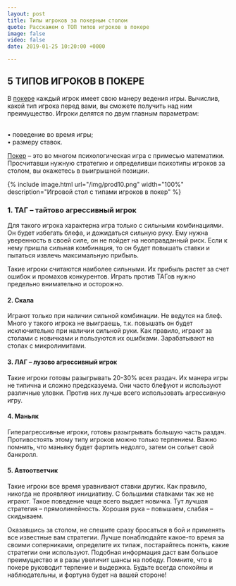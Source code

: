 ```yaml
---
layout: post
title: Типы игроков за покерным столом
quote: Расскажем о ТОП типов игроков в покере
image: false
video: false
date: 2019-01-25 10:20:00 +0000

---
```

## 5 ТИПОВ ИГРОКОВ В ПОКЕРЕ

В [покере](https://cafe-inbet.cc/game/onetouch-russianpoker "Poker") каждый игрок имеет свою манеру ведения игры. Вычислив, какой тип игрока перед вами, вы сможете получить над ним преимущество. Игроки делятся по двум главным параметрам:

<br>• поведение во время игры;
<br>• размеру ставок.

[Покер](https://www.britannica.com/topic/poker-card-game "Poker") – это во многом психологическая игра с примесью математики. Просчитавши нужную стратегию и определивши психотипы игроков за столом, вы окажетесь в выигрышной позиции.

{% include image.html url="/img/prod10.png" width="100%" description="Игровой стол с типами игроков в покер" %}

### 1. ТАГ – тайтово агрессивный игрок

Для такого игрока характерна игра только с сильными комбинациями. Он будет избегать блефа, и дожидаться сильную руку. Ему нужна уверенность в своей силе, он не пойдет на неоправданный риск. Если к нему пришла сильная комбинация, то он будет повышать ставки и пытаться извлечь максимальную прибыль.

Такие игроки считаются наиболее сильными. Их прибыль растет за счет ошибок и промахов конкурентов. Играть против ТАГов нужно предельно внимательно и осторожно.

#### 2. Скала

Играют только при наличии сильной комбинации. Не ведутся на блеф. Много у такого игрока не выиграешь, т.к. повышать он будет исключительно при наличии сильной руки. Как правило, играют за столами с новичками и пользуются их ошибками. Зарабатывают на столах с микролимитами.

#### 3. ЛАГ – лузово агрессивный игрок

Такие игроки готовы разыгрывать 20-30% всех раздач. Их манера игры не типична и сложно предсказуема. Они часто блефуют и используют различные уловки. Против них лучше всего использовать агрессивную игру.

#### 4. Маньяк

Гиперагрессивные игроки, готовы разыгрывать большую часть раздач. Противостоять этому типу игроков можно только терпением. Важно помнить, что маньяку будет фартить недолго, затем он сольет свой банкролл.

#### 5. Автоответчик

Такие игроки все время уравнивают ставки других. Как правило, никогда не проявляют инициативу. С большими ставками так же не играют. Такое поведение чаще всего выдает новичка. Тут лучшая стратегия – прямолинейность. Хорошая рука – повышаем, слабая – скидываем.

Оказавшись за столом, не спешите сразу бросаться в бой и применять все известные вам стратегии. Лучше понаблюдайте какое-то время за своими соперниками, определите их типаж, постарайтесь понять, какие стратегии они используют. Подобная информация даст вам большое преимущество и в разы увеличит шансы на победу. Помните, что в покере руководит терпение и выдержка. Будьте всегда спокойны и наблюдательны, и фортуна будет на вашей стороне!